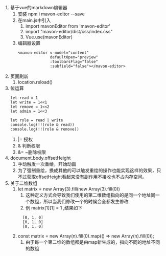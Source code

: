 1. 基于vue的markdown编辑器
   1. 安装 npm i mavon-editor --save
   2. 在main.js中引入
      1. import mavonEditor from 'mavon-editor'
      2. import "mavon-editor/dist/css/index.css"
      3. Vue.use(mavonEditor)
   3. 编辑器设置
      ```
      <mavon-editor v-model="content"
                    defaultOpen="preview"
                    :toolbarsFlag="false"
                    :subfield="false"></mavon-editor>
      ```
2. 页面刷新
   1. location.reload()
3. 位运算
   ```
   let read = 1
   let write = 1<<1
   let remove = 1<<2
   let admin = 1<<3

   let role = read | write 
   console.log(!!(role & read))
   console.log(!!(role & remove))
   ```
   1. |= 授权
   2. & 判断权限
   3. &= ~删除权限
4. document.body.offsetHeight 
   1. 手动触发一次重绘，开始动画
   2. 为了强制重绘，换成其他的可以触发重绘的操作也能实现这样的效果，只不过获取offsetHeight看起来没有副作用不接收也不占内存空间。
5. 关于二维数组
   1. let matrix = new Array(3).fill(new Array(3).fill(0))
      1. 这种定义方式会导致我们使用的第二维数组指向的是同一个地址同一个数组，所以当我们修改一个的时候会全都发生修改
      2. 例 matrix[1][1] = 1 ,结果如下
        ```
          [0, 1, 0]
          [0, 1, 0]
          [0, 1, 0]
        ```
   2. const matrix = new Array(n).fill(0).map(() => new Array(n).fill(0));
      1. 由于每一个第二维的数组都是由map新生成的，指向不同的地址不同的数组